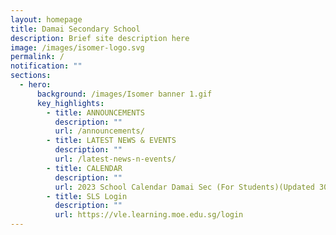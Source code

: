 ```yaml
---
layout: homepage
title: Damai Secondary School
description: Brief site description here
image: /images/isomer-logo.svg
permalink: /
notification: ""
sections:
  - hero:
      background: /images/Isomer banner 1.gif
      key_highlights:
        - title: ANNOUNCEMENTS
          description: ""
          url: /announcements/
        - title: LATEST NEWS & EVENTS
          description: ""
          url: /latest-news-n-events/
        - title: CALENDAR
          description: ""
          url: 2023 School Calendar Damai Sec (For Students)(Updated 30 Jan 2023).pdf
        - title: SLS Login
          description: ""
          url: https://vle.learning.moe.edu.sg/login
---
```

